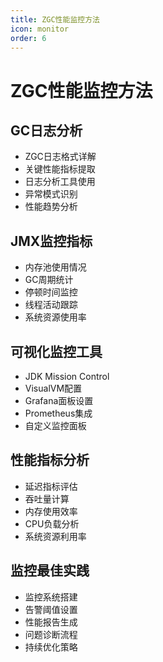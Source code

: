 ```yaml
---
title: ZGC性能监控方法
icon: monitor
order: 6
---
```


# ZGC性能监控方法

## GC日志分析
- ZGC日志格式详解
- 关键性能指标提取
- 日志分析工具使用
- 异常模式识别
- 性能趋势分析

## JMX监控指标
- 内存池使用情况
- GC周期统计
- 停顿时间监控
- 线程活动跟踪
- 系统资源使用率

## 可视化监控工具
- JDK Mission Control
- VisualVM配置
- Grafana面板设置
- Prometheus集成
- 自定义监控面板

## 性能指标分析
- 延迟指标评估
- 吞吐量计算
- 内存使用效率
- CPU负载分析
- 系统资源利用率

## 监控最佳实践
- 监控系统搭建
- 告警阈值设置
- 性能报告生成
- 问题诊断流程
- 持续优化策略
